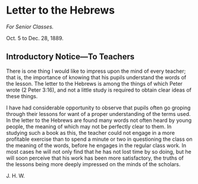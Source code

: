 # Letter to the Hebrews

*For Senior Classes.*

Oct. 5 to Dec. 28, 1889.

## Introductory Notice—To Teachers

There is one thing I would like to impress upon the mind of every teacher; that is, the importance of knowing that his pupils understand the words of the lesson. The letter to the Hebrews is among the things of which Peter wrote (2 Peter 3:16), and not a little study is required to obtain clear ideas of these things.

I have had considerable opportunity to observe that pupils often go groping through their lessons for want of a proper understanding of the terms used. In the letter to the Hebrews are found many words not often heard by young people, the meaning of which may not be perfectly clear to them. In studying such a book as this, the teacher could not engage in a more profitable exercise than to spend a minute or two in questioning the class on the meaning of the words, before he engages in the regular class work. In most cases he will not only find that he has not lost time by so doing, but he will soon perceive that his work has been more satisfactory, the truths of the lessons being more deeply impressed on the minds of the scholars.

J. H. W.